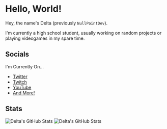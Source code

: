 # Hello, World!
Hey, the name's Delta (previously `NullPointDev`).

I'm currently a high school student, usually working on random projects or playing videogames in my spare time.

## Socials

I'm Currently On...
  - [Twitter](https://twitter.com/thatdeltaproto)
  - [Twitch](https://twitch.tv/deltatheprotogen)
  - [YouTube](https://www.youtube.com/channel/UCR_rDSaMq_2LvlyKfCKS2uw)
  - [And More!](https://linktr.ee/deltaproto)

## Stats
![Delta's GitHub Stats](https://github-readme-stats.vercel.app/api?username=ProtogenDelta&show_icons=true&theme=gruvbox)
![Delta's GitHub Stats](https://github-readme-stats.vercel.app/api/top-langs?username=ProtogenDelta&show_icons=true&theme=gruvbox&layout=compact)

<!--
TODO: Implement some of these?

- 🔭 I’m currently working on ...
- 🌱 I’m currently learning ...
- 👯 I’m looking to collaborate on ...
- 🤔 I’m looking for help with ...
- 💬 Ask me about ...
- 📫 How to reach me: ...
- 😄 Pronouns: ...
- ⚡ Fun fact: ...
-->
